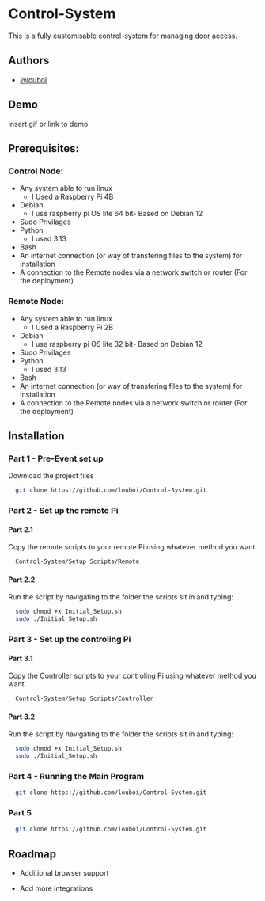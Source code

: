 # Control-System

This is a fully customisable control-system for managing door access.

## Authors

- [@louboi](https://github.com/louboi)

## Demo

Insert gif or link to demo

## Prerequisites:

### Control Node:
- Any system able to run linux
    - I Used a Raspberry Pi 4B
- Debian
    - I use raspberry pi OS lite 64 bit- Based on Debian 12
- Sudo Privilages
- Python
    - I used 3.13
- Bash
- An internet connection (or way of transfering files to the system) for installation
- A connection to the Remote nodes via a network switch or router (For the deployment)

### Remote Node:
- Any system able to run linux
    - I Used a Raspberry Pi 2B
- Debian
    - I use raspberry pi OS lite 32 bit- Based on Debian 12
- Sudo Privilages
- Python
    - I used 3.13
- Bash
- An internet connection (or way of transfering files to the system) for installation
- A connection to the Remote nodes via a network switch or router (For the deployment)

## Installation
### Part 1 - Pre-Event set up
Download the project files
```bash
  git clone https://github.com/louboi/Control-System.git
```
### Part 2 - Set up the remote Pi
#### Part 2.1
Copy the remote scripts to your remote Pi using whatever method you want.
```bash
  Control-System/Setup Scripts/Remote
```
#### Part 2.2
Run the script by navigating to the folder the scripts sit in and typing:
```bash
  sudo chmod +x Initial_Setup.sh
  sudo ./Initial_Setup.sh
```
### Part 3 - Set up the controling Pi
#### Part 3.1
Copy the Controller scripts to your controling Pi using whatever method you want.
```bash
  Control-System/Setup Scripts/Controller
```
#### Part 3.2
Run the script by navigating to the folder the scripts sit in and typing:
```bash
  sudo chmod +x Initial_Setup.sh
  sudo ./Initial_Setup.sh
```
### Part 4 - Running the Main Program
```bash
  git clone https://github.com/louboi/Control-System.git
```
### Part 5
```bash
  git clone https://github.com/louboi/Control-System.git
```
  
## Roadmap

- Additional browser support

- Add more integrations
